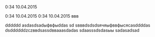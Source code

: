 0:34 10.04.2015

0:34 10.04.2015
0:34 10.04.2015
ввв

dddddd
asdasdsadыфвфыddas
sd
sвввdsdsdsячяыфввфысясasddddas
dsddddddzczввdsassdввaaasdadas
sdaasssdsdasыы
sadasadsad